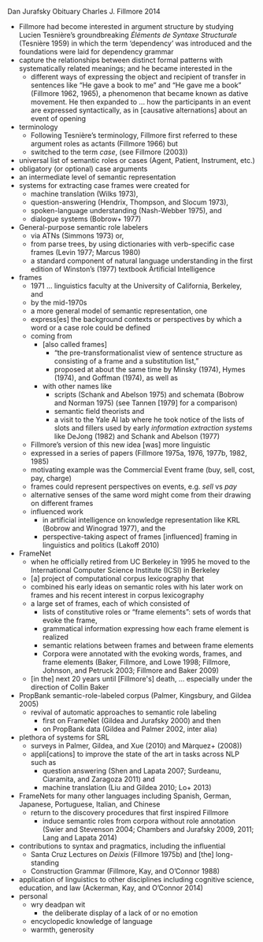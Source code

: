 Dan Jurafsky
Obituary Charles J. Fillmore
2014

* Fillmore had become interested in argument structure by studying Lucien
  Tesnière’s groundbreaking _Éléments de Syntaxe Structurale_ (Tesnière 1959)
  in which the term ‘dependency’ was introduced and the foundations were laid
  for dependency grammar
* capture the relationships between distinct formal patterns with
  systematically related meanings; and he became interested in the
  * different ways of expressing the object and recipient of transfer in
    sentences like “He gave a book to me” and “He gave me a book” (Fillmore
    1962, 1965), a phenomenon that became known as dative movement.  He then
    expanded to ... how the participants in an event are expressed
    syntactically, as in [causative alternations] about an event of opening
* terminology
  * Following Tesnière’s terminology, Fillmore first referred to these argument
    roles as actants (Fillmore 1966) but
  * switched to the term _case_, (see Fillmore (2003))
* universal list of semantic roles or cases
  (Agent, Patient, Instrument, etc.)
* obligatory (or optional) case arguments
* an intermediate level of semantic representation
* systems for extracting case frames were created for
  * machine translation (Wilks 1973),
  * question-answering (Hendrix, Thompson, and Slocum 1973),
  * spoken-language understanding (Nash-Webber 1975), and
  * dialogue systems (Bobrow+ 1977)
* General-purpose semantic role labelers
  * via ATNs (Simmons 1973) or,
  * from parse trees, by using dictionaries with verb-specific case frames
    (Levin 1977; Marcus 1980)
  * a standard component of natural language understanding in the first edition
    of Winston’s (1977) textbook Artificial Intelligence
* frames
  * 1971 ... linguistics faculty at the University of California, Berkeley, and
  * by the mid-1970s
  * a more general model of semantic representation, one
  * express[es] the background contexts or perspectives by which a word or a
    case role could be defined
  * coming from
    * [also called frames]
      * “the pre-transformationalist view of sentence structure as
      consisting of a frame and a substitution list,”
      * proposed at about the same time by
        Minsky (1974), Hymes (1974), and Goffman (1974), as well as
    * with other names like
      * scripts (Schank and Abelson 1975) and
        schemata (Bobrow and Norman 1975)
        (see Tannen [1979] for a comparison)
      * semantic field theorists and
      * a visit to the Yale AI lab where he took notice of the
        lists of slots and fillers used by early _information extraction
        systems_ like DeJong (1982) and Schank and Abelson (1977)
  * Fillmore’s version of this new idea [was] more linguistic
  * expressed in a series of papers (Fillmore 1975a, 1976, 1977b, 1982, 1985)
  * motivating example was the Commercial Event frame
    (buy, sell, cost, pay, charge)
  * frames could represent perspectives on events, e.g. _sell_ vs _pay_
  * alternative senses of the same word might come from their drawing on
    different frames
  * influenced work
    * in artificial intelligence on knowledge representation like
      KRL (Bobrow and Winograd 1977), and the
    * perspective-taking aspect of frames [influenced]
      framing in linguistics and politics (Lakoff 2010)
* FrameNet
  * when he officially retired from UC Berkeley in 1995 he moved to the
    International Computer Science Institute (ICSI) in Berkeley
  * [a] project of computational corpus lexicography that
  * combined his early ideas on semantic roles with his
    later work on frames and his recent interest in corpus lexicography
  * a large set of frames, each of which consisted of
    * lists of constitutive roles or “frame elements”:
      sets of words that evoke the frame,
    * grammatical information expressing how each frame element is realized
    * semantic relations between frames and between frame elements
    * Corpora were annotated with the evoking words, frames, and frame elements
      (Baker, Fillmore, and Lowe 1998; Fillmore, Johnson, and Petruck 2003;
      Fillmore and Baker 2009)
  * [in the] next 20 years until [Fillmore's] death, ... especially under the
    direction of Collin Baker
* PropBank semantic-role-labeled corpus (Palmer, Kingsbury, and Gildea 2005)
  * revival of automatic approaches to semantic role labeling
    * first on FrameNet (Gildea and Jurafsky 2000) and then
    * on PropBank data (Gildea and Palmer 2002, inter alia)
* plethora of systems for SRL
  * surveys in Palmer, Gildea, and Xue (2010) and Màrquez+ (2008))
  * appli[cations] to improve the state of the art in tasks across NLP such as
    * question answering
      (Shen and Lapata 2007; Surdeanu, Ciaramita, and Zaragoza 2011) and
    * machine translation (Liu and Gildea 2010; Lo+ 2013)
* FrameNets for many other languages including
  Spanish, German, Japanese, Portuguese, Italian, and Chinese
  * return to the discovery procedures that first inspired Fillmore
    * induce semantic roles from corpora without role annotation (Swier and
      Stevenson 2004; Chambers and Jurafsky 2009, 2011; Lang and Lapata 2014)
* contributions to syntax and pragmatics, including the influential
  * Santa Cruz Lectures on _Deixis_ (Fillmore 1975b) and [the] long-standing
  * Construction Grammar (Fillmore, Kay, and O’Connor 1988)
* application of linguistics to other disciplines including
  cognitive science, education, and law (Ackerman, Kay, and O’Connor 2014)
* personal
  * wry deadpan wit
    * the deliberate display of a lack of or no emotion
  * encyclopedic knowledge of language
  * warmth, generosity
